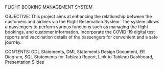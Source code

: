 FLIGHT BOOKING MANAGEMENT SYSTEM

OBJECTIVE:
This project aims at enhancing the relationship between the customers and airlines via the Flight Reservation System. The system allows a passengers to perform various functions such as managing the flight bookings, and customer information. Incorporate the COVID-19 digital test reports and vaccination details of the passengers for convenient and a safe journey. 

CONTENTS:
DDL Statements,
DML Statements
Design Document,
ER Diagram,
SQL Statements for Tableau Report,
Link to Tableau Dashboard,
Presentation Slides
